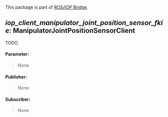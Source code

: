 This package is part of [ROS/IOP Bridge](https://github.com/fkie/iop_core/blob/master/README.md).


## _iop_client_manipulator_joint_position_sensor_fkie:_ ManipulatorJointPositionSensorClient

TODO

#### Parameter:

> None

#### Publisher:

> None

#### Subscriber:

> None